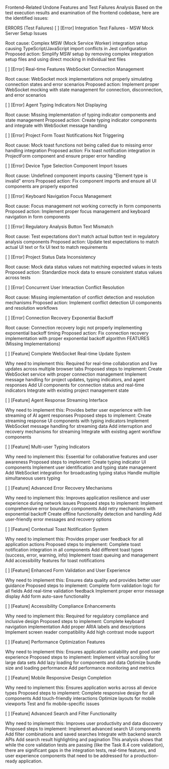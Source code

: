 Frontend-Related Undone Features and Test Failures Analysis
Based on the test execution results and examination of the frontend codebase, here are the identified issues:

ERRORS (Test Failures)
[ ] [Error] Integration Test Failures - MSW Mock Server Setup Issues

Root cause: Complex MSW (Mock Service Worker) integration setup causing TypeScript/JavaScript import conflicts in Jest configuration
Proposed action: Simplify MSW setup by removing complex integration setup files and using direct mocking in individual test files

[ ] [Error] Real-time Features WebSocket Connection Management

Root cause: WebSocket mock implementations not properly simulating connection states and error scenarios
Proposed action: Implement proper WebSocket mocking with state management for connection, disconnection, and error scenarios

[ ] [Error] Agent Typing Indicators Not Displaying

Root cause: Missing implementation of typing indicator components and state management
Proposed action: Create typing indicator components and integrate with WebSocket message handling

[ ] [Error] Project Form Toast Notifications Not Triggering

Root cause: Mock toast functions not being called due to missing error handling integration
Proposed action: Fix toast notification integration in ProjectForm component and ensure proper error handling

[ ] [Error] Device Type Selection Component Import Issues

Root cause: Undefined component imports causing "Element type is invalid" errors
Proposed action: Fix component imports and ensure all UI components are properly exported

[ ] [Error] Keyboard Navigation Focus Management

Root cause: Focus management not working correctly in form components
Proposed action: Implement proper focus management and keyboard navigation in form components

[ ] [Error] Regulatory Analysis Button Text Mismatch

Root cause: Test expectations don't match actual button text in regulatory analysis components
Proposed action: Update test expectations to match actual UI text or fix UI text to match requirements

[ ] [Error] Project Status Data Inconsistency

Root cause: Mock data status values not matching expected values in tests
Proposed action: Standardize mock data to ensure consistent status values across tests

[ ] [Error] Concurrent User Interaction Conflict Resolution

Root cause: Missing implementation of conflict detection and resolution mechanisms
Proposed action: Implement conflict detection UI components and resolution workflows

[ ] [Error] Connection Recovery Exponential Backoff

Root cause: Connection recovery logic not properly implementing exponential backoff timing
Proposed action: Fix connection recovery implementation with proper exponential backoff algorithm
FEATURES (Missing Implementations)

[ ] [Feature] Complete WebSocket Real-time Update System

Why need to implement this: Required for real-time collaboration and live updates across multiple browser tabs
Proposed steps to implement:
Create WebSocket service with proper connection management
Implement message handling for project updates, typing indicators, and agent responses
Add UI components for connection status and real-time indicators
Integrate with existing project management state

[ ] [Feature] Agent Response Streaming Interface

Why need to implement this: Provides better user experience with live streaming of AI agent responses
Proposed steps to implement:
Create streaming response UI components with typing indicators
Implement WebSocket message handling for streaming data
Add interruption and recovery mechanisms for streaming
Integrate with existing agent workflow components

[ ] [Feature] Multi-user Typing Indicators

Why need to implement this: Essential for collaborative features and user awareness
Proposed steps to implement:
Create typing indicator UI components
Implement user identification and typing state management
Add WebSocket integration for broadcasting typing status
Handle multiple simultaneous users typing

[ ] [Feature] Advanced Error Recovery Mechanisms

Why need to implement this: Improves application resilience and user experience during network issues
Proposed steps to implement:
Implement comprehensive error boundary components
Add retry mechanisms with exponential backoff
Create offline functionality detection and handling
Add user-friendly error messages and recovery options

[ ] [Feature] Contextual Toast Notification System

Why need to implement this: Provides proper user feedback for all application actions
Proposed steps to implement:
Complete toast notification integration in all components
Add different toast types (success, error, warning, info)
Implement toast queuing and management
Add accessibility features for toast notifications

[ ] [Feature] Enhanced Form Validation and User Experience

Why need to implement this: Ensures data quality and provides better user guidance
Proposed steps to implement:
Complete form validation logic for all fields
Add real-time validation feedback
Implement proper error message display
Add form auto-save functionality

[ ] [Feature] Accessibility Compliance Enhancements

Why need to implement this: Required for regulatory compliance and inclusive design
Proposed steps to implement:
Complete keyboard navigation implementation
Add proper ARIA labels and descriptions
Implement screen reader compatibility
Add high contrast mode support

[ ] [Feature] Performance Optimization Features

Why need to implement this: Ensures application scalability and good user experience
Proposed steps to implement:
Implement virtual scrolling for large data sets
Add lazy loading for components and data
Optimize bundle size and loading performance
Add performance monitoring and metrics

[ ] [Feature] Mobile Responsive Design Completion

Why need to implement this: Ensures application works across all device types
Proposed steps to implement:
Complete responsive design for all components
Add touch-friendly interactions
Optimize layouts for mobile viewports
Test and fix mobile-specific issues

[ ] [Feature] Advanced Search and Filter Functionality

Why need to implement this: Improves user productivity and data discovery
Proposed steps to implement:
Implement advanced search UI components
Add filter combinations and saved searches
Integrate with backend search APIs
Add search result highlighting and pagination
This analysis shows that while the core validation tests are passing (like the Task 8.4 core validation), there are significant gaps in the integration tests, real-time features, and user experience components that need to be addressed for a production-ready application.